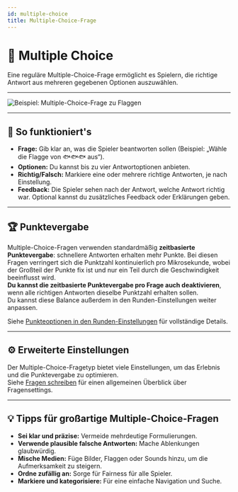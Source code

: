```yaml
---
id: multiple-choice
title: Multiple-Choice-Frage
---
```


# 🔢 Multiple Choice

Eine reguläre Multiple-Choice-Frage ermöglicht es Spielern, die richtige Antwort aus mehreren gegebenen Optionen auszuwählen.

---

![Beispiel: Multiple-Choice-Frage zu Flaggen](/images/question-modes/multiple-choice/multiple-choice-wales.png)

---

## 📝 So funktioniert's

- **Frage:** Gib klar an, was die Spieler beantworten sollen (Beispiel: „Wähle die Flagge von 🐟🐟🐟 aus“).
- **Optionen:** Du kannst bis zu vier Antwortoptionen anbieten.
- **Richtig/Falsch:** Markiere eine oder mehrere richtige Antworten, je nach Einstellung.
- **Feedback:** Die Spieler sehen nach der Antwort, welche Antwort richtig war. Optional kannst du zusätzliches Feedback oder Erklärungen geben.

---

## 🏆 Punktevergabe

Multiple-Choice-Fragen verwenden standardmäßig **zeitbasierte Punktevergabe**: schnellere Antworten erhalten mehr Punkte. Bei diesen Fragen verringert sich die Punktzahl kontinuierlich pro Mikrosekunde, wobei der Großteil der Punkte fix ist und nur ein Teil durch die Geschwindigkeit beeinflusst wird.\
**Du kannst die zeitbasierte Punktevergabe pro Frage auch deaktivieren**, wenn alle richtigen Antworten dieselbe Punktzahl erhalten sollen.\
Du kannst diese Balance außerdem in den Runden-Einstellungen weiter anpassen.

Siehe [Punkteoptionen in den Runden-Einstellungen](../editor/008-round-options.md#scoring) für vollständige Details.

---

## ⚙️ Erweiterte Einstellungen

Der Multiple-Choice-Fragetyp bietet viele Einstellungen, um das Erlebnis und die Punktevergabe zu optimieren.\
Siehe [Fragen schreiben](../editor/005-writing-questions.md) für einen allgemeinen Überblick über Fragensettings.

---

## 💡 Tipps für großartige Multiple-Choice-Fragen

- **Sei klar und präzise:** Vermeide mehrdeutige Formulierungen.
- **Verwende plausible falsche Antworten:** Mache Ablenkungen glaubwürdig.
- **Mische Medien:** Füge Bilder, Flaggen oder Sounds hinzu, um die Aufmerksamkeit zu steigern.
- **Ordne zufällig an:** Sorge für Fairness für alle Spieler.
- **Markiere und kategorisiere:** Für eine einfache Navigation und Suche.
